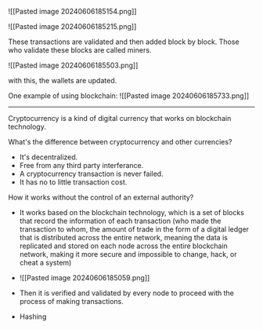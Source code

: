 
![[Pasted image 20240606185154.png]]

![[Pasted image 20240606185215.png]]

These transactions are validated and then added block by block.
Those who validate these blocks are called miners.

![[Pasted image 20240606185503.png]]

with this, the wallets are updated.

One example of using blockchain:
![[Pasted image 20240606185733.png]]

-----------------------------------

Cryptocurrency is a kind of digital currency that works on blockchain technology.

What's the difference between cryptocurrency and other currencies?

- It's decentralized.
- Free from any third party interferance.
- A cryptocurrency transaction is never failed.
- It has no to little transaction cost.

How it works without the control of an external authority?

- It works based on the blockchain technology, which is a set of blocks that record the information of each transaction (who made the transaction to whom, the amount of trade in the form of a digital ledger that is distributed across the entire network, meaning the data is replicated and stored on each node across the entire blockchain network, making it more secure and impossible to change, hack, or cheat a system)
- ![[Pasted image 20240606185059.png]]

- Then it is verified and validated by every node to proceed with the process of  making transactions. 
- Hashing 